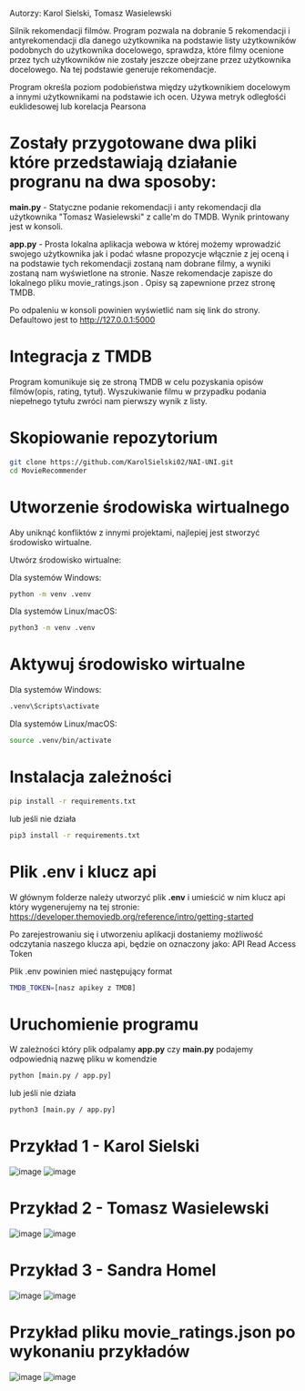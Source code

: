 Autorzy: Karol Sielski, Tomasz Wasielewski

Silnik rekomendacji filmów.
Program pozwala na dobranie 5 rekomendacji i antyrekomendacji dla danego użytkownika na podstawie
listy użytkowników podobnych do użytkownika docelowego, sprawdza, które filmy ocenione przez tych użytkowników
nie zostały jeszcze obejrzane przez użytkownika docelowego. Na tej podstawie generuje rekomendacje.

Program określa poziom podobieństwa między użytkownikiem docelowym a innymi użytkownikami
na podstawie ich ocen. Używa metryk odległośći euklidesowej lub korelacja Pearsona

# Zostały przygotowane dwa pliki które przedstawiają działanie progranu na dwa sposoby:

**main.py** - Statyczne podanie rekomendacji i anty rekomendacji dla użytkownika "Tomasz Wasielewski"
z calle'm do TMDB. Wynik printowany jest w konsoli.

**app.py** - Prosta lokalna aplikacja webowa w której możemy wprowadzić swojego użytkownika jak i podać własne
propozycje włącznie z jej oceną i na podstawie tych rekomendacji zostaną nam dobrane filmy,
a wyniki zostaną nam wyświetlone na stronie. Nasze rekomendacje zapisze do lokalnego pliku movie_ratings.json . Opisy są zapewnione przez stronę
TMDB. 

Po odpaleniu w konsoli powinien wyświetlić nam się link do strony. Defaultowo jest to http://127.0.0.1:5000


# Integracja z TMDB
Program komunikuje się ze stroną TMDB w celu pozyskania opisów filmów(opis, rating, tytuł). 
Wyszukiwanie filmu w przypadku podania niepełnego tytułu zwróci nam pierwszy wynik z listy.

# Skopiowanie repozytorium

```bash
git clone https://github.com/KarolSielski02/NAI-UNI.git
cd MovieRecommender
```

# Utworzenie środowiska wirtualnego
Aby uniknąć konfliktów z innymi projektami, najlepiej jest stworzyć środowisko wirtualne.

Utwórz środowisko wirtualne:

Dla systemów Windows:
```bash
python -m venv .venv
```

Dla systemów Linux/macOS:

```bash
python3 -m venv .venv
```

# Aktywuj środowisko wirtualne

Dla systemów Windows:

```bash
.venv\Scripts\activate
```

Dla systemów Linux/macOS:

```bash
source .venv/bin/activate
```

# Instalacja zależności

```bash
pip install -r requirements.txt
```
lub jeśli nie działa
```bash
pip3 install -r requirements.txt
```

# Plik .env i klucz api
W głównym folderze należy utworzyć plik **.env** i umieścić w nim klucz api który wygenerujemy na tej stronie:
https://developer.themoviedb.org/reference/intro/getting-started

Po zarejestrowaniu się i utworzeniu aplikacji dostaniemy możliwość odczytania naszego klucza api, będzie 
on oznaczony jako: API Read Access Token

Plik .env powinien mieć następujący format
```bash
TMDB_TOKEN=[nasz apikey z TMDB]
```

# Uruchomienie programu
W zależności który plik odpalamy **app.py** czy **main.py** podajemy odpowiednią nazwę pliku w komendzie
```bash
python [main.py / app.py]
```
lub jeśli nie działa
```bash
python3 [main.py / app.py]
```
# Przykład 1 - Karol Sielski
![image](https://github.com/user-attachments/assets/cdaa883f-4ce8-4498-a0ea-76e3df624229)
![image](https://github.com/user-attachments/assets/60ff3527-a80f-4d05-a889-ac87bca44a48)

# Przykład 2 - Tomasz Wasielewski
![image](https://github.com/user-attachments/assets/f71bf3d4-744a-40e9-bf19-51177465765f)
![image](https://github.com/user-attachments/assets/63def19b-8b12-4a86-bfef-9815fb54d18b)

# Przykład 3 - Sandra Homel
![image](https://github.com/user-attachments/assets/4086668f-fc5b-468f-a40c-e5a67bfed797)
![image](https://github.com/user-attachments/assets/4d43409d-3e22-4db0-a0a3-fff6f5fe80a4)

# Przykład pliku movie_ratings.json po wykonaniu przykładów
![image](https://github.com/user-attachments/assets/50f7fb30-2317-45fe-ac0c-4f25645ece03)
![image](https://github.com/user-attachments/assets/022f7259-0562-46d3-8484-7befa20126bc)











